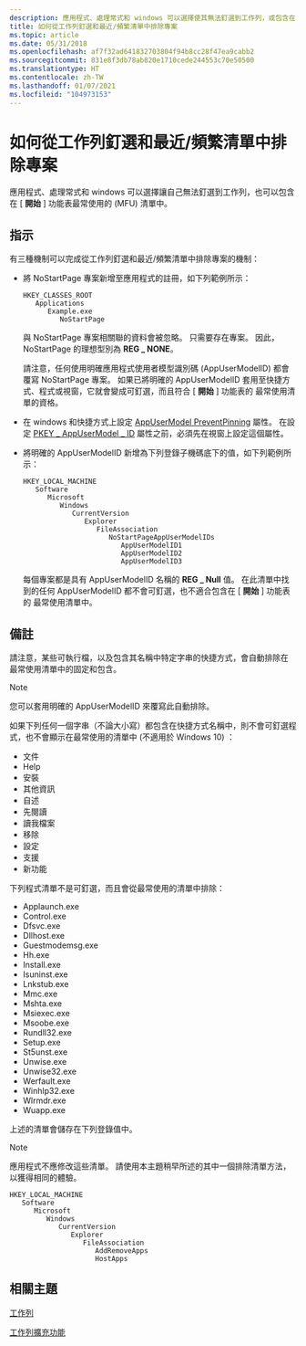 ```yaml
---
description: 應用程式、處理常式和 windows 可以選擇使其無法釘選到工作列，或包含在 [開始] 功能表最常使用的 (MFU) 清單中。
title: 如何從工作列釘選和最近/頻繁清單中排除專案
ms.topic: article
ms.date: 05/31/2018
ms.openlocfilehash: af7f32ad641832703804f94b8cc28f47ea9cabb2
ms.sourcegitcommit: 831e8f3db78ab820e1710cede244553c70e50500
ms.translationtype: HT
ms.contentlocale: zh-TW
ms.lasthandoff: 01/07/2021
ms.locfileid: "104973153"
---
```

# <a name="how-to-exclude-items-from-taskbar-pinning-and-recentfrequent-lists"></a>如何從工作列釘選和最近/頻繁清單中排除專案

應用程式、處理常式和 windows 可以選擇讓自己無法釘選到工作列，也可以包含在 [ **開始** ] 功能表最常使用的 (MFU) 清單中。

## <a name="instructions"></a>指示


有三種機制可以完成從工作列釘選和最近/頻繁清單中排除專案的機制：

-   將 NoStartPage 專案新增至應用程式的註冊，如下列範例所示：

    ```
    HKEY_CLASSES_ROOT
       Applications
          Example.exe
             NoStartPage
    ```

    與 NoStartPage 專案相關聯的資料會被忽略。 只需要存在專案。 因此，NoStartPage 的理想型別為 **REG \_ NONE**。

    請注意，任何使用明確應用程式使用者模型識別碼 (AppUserModelID) 都會覆寫 NoStartPage 專案。 如果已將明確的 AppUserModelID 套用至快捷方式、程式或視窗，它就會變成可釘選，而且符合 [ **開始** ] 功能表的 最常使用清單的資格。

-   在 windows 和快捷方式上設定 [AppUserModel PreventPinning](../properties/props-system-appusermodel-preventpinning.md) 屬性。 在設定 [PKEY \_ AppUserModel \_ ID](../properties/props-system-appusermodel-id.md) 屬性之前，必須先在視窗上設定這個屬性。
-   將明確的 AppUserModelID 新增為下列登錄子機碼底下的值，如下列範例所示：

    ```
    HKEY_LOCAL_MACHINE
       Software
          Microsoft
             Windows
                CurrentVersion
                   Explorer
                      FileAssociation
                         NoStartPageAppUserModelIDs
                            AppUserModelID1
                            AppUserModelID2
                            AppUserModelID3
    ```

    每個專案都是具有 AppUserModelID 名稱的 **REG \_ Null** 值。 在此清單中找到的任何 AppUserModelID 都不會可釘選，也不適合包含在 [ **開始** ] 功能表的 最常使用清單中。

## <a name="remarks"></a>備註

請注意，某些可執行檔，以及包含其名稱中特定字串的快捷方式，會自動排除在 最常使用清單中的固定和包含。

> [!Note]  
> 您可以套用明確的 AppUserModelID 來覆寫此自動排除。

 

如果下列任何一個字串（不論大小寫）都包含在快捷方式名稱中，則不會可釘選程式，也不會顯示在最常使用的清單中 (不適用於 Windows 10) ：

-   文件
-   Help
-   安裝
-   其他資訊
-   自述
-   先閱讀
-   讀我檔案
-   移除
-   設定
-   支援
-   新功能

下列程式清單不是可釘選，而且會從最常使用的清單中排除：

-   Applaunch.exe
-   Control.exe
-   Dfsvc.exe
-   Dllhost.exe
-   Guestmodemsg.exe
-   Hh.exe
-   Install.exe
-   Isuninst.exe
-   Lnkstub.exe
-   Mmc.exe
-   Mshta.exe
-   Msiexec.exe
-   Msoobe.exe
-   Rundll32.exe
-   Setup.exe
-   St5unst.exe
-   Unwise.exe
-   Unwise32.exe
-   Werfault.exe
-   Winhlp32.exe
-   Wlrmdr.exe
-   Wuapp.exe

上述的清單會儲存在下列登錄值中。

> [!Note]  
> 應用程式不應修改這些清單。 請使用本主題稍早所述的其中一個排除清單方法，以獲得相同的體驗。

 

```
HKEY_LOCAL_MACHINE
   Software
      Microsoft
         Windows
            CurrentVersion
               Explorer
                  FileAssociation
                     AddRemoveApps
                     HostApps
```

## <a name="related-topics"></a>相關主題

<dl> <dt>

[工作列](taskbar.md)
</dt> <dt>

[工作列擴充功能](taskbar-extensions.md)
</dt> </dl>

 

 
